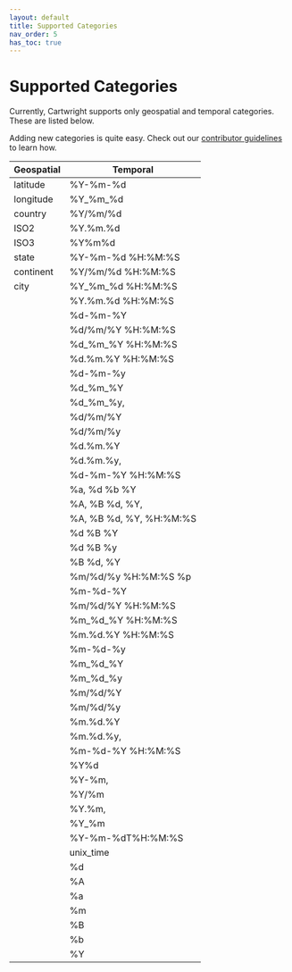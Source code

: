 ```yaml
---
layout: default
title: Supported Categories
nav_order: 5
has_toc: true
---
```

# Supported Categories

Currently, Cartwright supports only geospatial and temporal categories. These are listed below.

Adding new categories is quite easy. Check out our [contributor guidelines](https://jataware.github.io/cartwright/contributing.html) to learn how.

| Geospatial 	| Temporal                	|
|------------	|-------------------------	|
| latitude   	| %Y-%m-%d                	|
| longitude  	| %Y_%m_%d                	|
| country    	| %Y/%m/%d                	|
| ISO2       	| %Y.%m.%d                	|
| ISO3       	| %Y%m%d                  	|
| state      	| %Y-%m-%d %H:%M:%S       	|
| continent  	| %Y/%m/%d %H:%M:%S       	|
| city       	| %Y_%m_%d %H:%M:%S       	|
|            	| %Y.%m.%d %H:%M:%S       	|
|            	| %d-%m-%Y                	|
|            	| %d/%m/%Y %H:%M:%S       	|
|            	| %d_%m_%Y %H:%M:%S       	|
|            	| %d.%m.%Y %H:%M:%S       	|
|            	| %d-%m-%y                	|
|            	| %d_%m_%Y                	|
|            	| %d_%m_%y,               	|
|            	| %d/%m/%Y                	|
|            	| %d/%m/%y                	|
|            	| %d.%m.%Y                	|
|            	| %d.%m.%y,               	|
|            	| %d-%m-%Y %H:%M:%S       	|
|            	| %a, %d %b %Y            	|
|            	| %A, %B %d, %Y,          	|
|            	| %A, %B %d, %Y, %H:%M:%S 	|
|            	| %d %B %Y                	|
|            	| %d %B %y                	|
|            	| %B %d, %Y               	|
|            	| %m/%d/%y %H:%M:%S %p    	|
|            	| %m-%d-%Y                	|
|            	| %m/%d/%Y %H:%M:%S       	|
|            	| %m_%d_%Y %H:%M:%S       	|
|            	| %m.%d.%Y %H:%M:%S       	|
|            	| %m-%d-%y                	|
|            	| %m_%d_%Y                	|
|            	| %m_%d_%y                	|
|            	| %m/%d/%Y                	|
|            	| %m/%d/%y                	|
|            	| %m.%d.%Y                	|
|            	| %m.%d.%y,               	|
|            	| %m-%d-%Y %H:%M:%S       	|
|            	| %Y%d                    	|
|            	| %Y-%m,                  	|
|            	| %Y/%m                   	|
|            	| %Y.%m,                  	|
|            	| %Y_%m                   	|
|            	| %Y-%m-%dT%H:%M:%S       	|
|            	| unix_time               	|
|            	| %d                      	|
|            	| %A                      	|
|            	| %a                      	|
|            	| %m                      	|
|            	| %B                      	|
|            	| %b                      	|
|            	| %Y                      	|